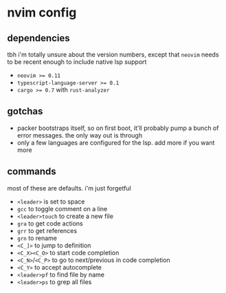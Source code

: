 # nvim config

## dependencies

tbh i'm totally unsure about the version numbers, except that `neovim` needs to be recent enough to include native lsp support

- `neovim >= 0.11`
- `typescript-language-server >= 0.1`
- `cargo >= 0.7` with `rust-analyzer`

## gotchas

- packer bootstraps itself, so on first boot, it'll probably pump a bunch of error messages. the only way out is through
- only a few languages are configured for the lsp. add more if you want more

## commands

most of these are defaults. i'm just forgetful

- `<leader>` is set to space
- `gcc` to toggle comment on a line
- `<leader>touch` to create a new file
- `gra` to get code actions
- `grr` to get references
- `grn` to rename
- `<C_]>` to jump to definition
- `<C_X><C_O>` to start code completion
- `<C_N>`/`<C_P>` to go to next/previous in code completion
- `<C_Y>` to accept autocomplete
- `<leader>pf` to find file by name
- `<leader>ps` to grep all files
